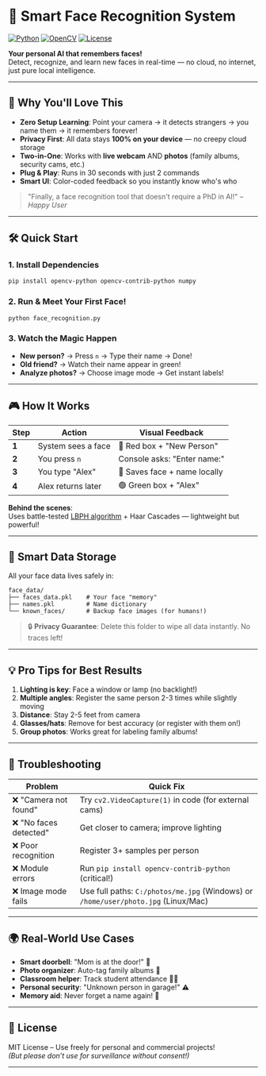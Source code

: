 # 🚀 Smart Face Recognition System

[![Python](https://img.shields.io/badge/Python-3.6%2B-blue?logo=python)](https://python.org)
[![OpenCV](https://img.shields.io/badge/OpenCV-4.x-green?logo=opencv)](https://opencv.org)
[![License](https://img.shields.io/badge/License-MIT-purple)](LICENSE)

**Your personal AI that remembers faces!**  
Detect, recognize, and learn new faces in real-time — no cloud, no internet, just pure local intelligence.



---

## 🌟 Why You'll Love This

- **Zero Setup Learning**: Point your camera → it detects strangers → you name them → it remembers forever!
- **Privacy First**: All data stays **100% on your device** — no creepy cloud storage
- **Two-in-One**: Works with **live webcam** AND **photos** (family albums, security cams, etc.)
- **Plug & Play**: Runs in 30 seconds with just 2 commands
- **Smart UI**: Color-coded feedback so you instantly know who's who

> "Finally, a face recognition tool that doesn't require a PhD in AI!" – *Happy User*

---

## 🛠️ Quick Start

### 1. Install Dependencies
```bash
pip install opencv-python opencv-contrib-python numpy
```

### 2. Run & Meet Your First Face!
```bash
python face_recognition.py
```

### 3. Watch the Magic Happen
- **New person?** → Press `n` → Type their name → Done!  
- **Old friend?** → Watch their name appear in green!  
- **Analyze photos?** → Choose image mode → Get instant labels!

---

## 🎮 How It Works

| Step | Action | Visual Feedback |
|------|--------|-----------------|
| **1** | System sees a face | 🔴 Red box + "New Person" |
| **2** | You press `n` | Console asks: "Enter name:" |
| **3** | You type "Alex" | 💾 Saves face + name locally |
| **4** | Alex returns later | 🟢 Green box + "Alex" |

**Behind the scenes**:  
Uses battle-tested [LBPH algorithm](https://docs.opencv.org/3.4/df/d25/classcv_1_1face_1_1LBPHFaceRecognizer.html) + Haar Cascades — lightweight but powerful!

---

## 📂 Smart Data Storage

All your face data lives safely in:
```
face_data/
├── faces_data.pkl    # Your face "memory"
├── names.pkl         # Name dictionary
└── known_faces/      # Backup face images (for humans!)
```

> 🔒 **Privacy Guarantee**: Delete this folder to wipe all data instantly. No traces left!

---

## 💡 Pro Tips for Best Results

1. **Lighting is key**: Face a window or lamp (no backlight!)
2. **Multiple angles**: Register the same person 2-3 times while slightly moving
3. **Distance**: Stay 2-5 feet from camera
4. **Glasses/hats**: Remove for best accuracy (or register with them on!)
5. **Group photos**: Works great for labeling family albums!

---

## 🐞 Troubleshooting

| Problem | Quick Fix |
|---------|-----------|
| ❌ "Camera not found" | Try `cv2.VideoCapture(1)` in code (for external cams) |
| ❌ "No faces detected" | Get closer to camera; improve lighting |
| ❌ Poor recognition | Register 3+ samples per person |
| ❌ Module errors | Run `pip install opencv-contrib-python` (critical!) |
| ❌ Image mode fails | Use full paths: `C:/photos/me.jpg` (Windows) or `/home/user/photo.jpg` (Linux/Mac) |

---

## 🌍 Real-World Use Cases

- **Smart doorbell**: "Mom is at the door!" 🚪
- **Photo organizer**: Auto-tag family albums 📸
- **Classroom helper**: Track student attendance 👩‍🏫
- **Personal security**: "Unknown person in garage!" ⚠️
- **Memory aid**: Never forget a name again! 🤝

---

## 📜 License

MIT License – Use freely for personal and commercial projects!  
*(But please don’t use for surveillance without consent!)*

---



